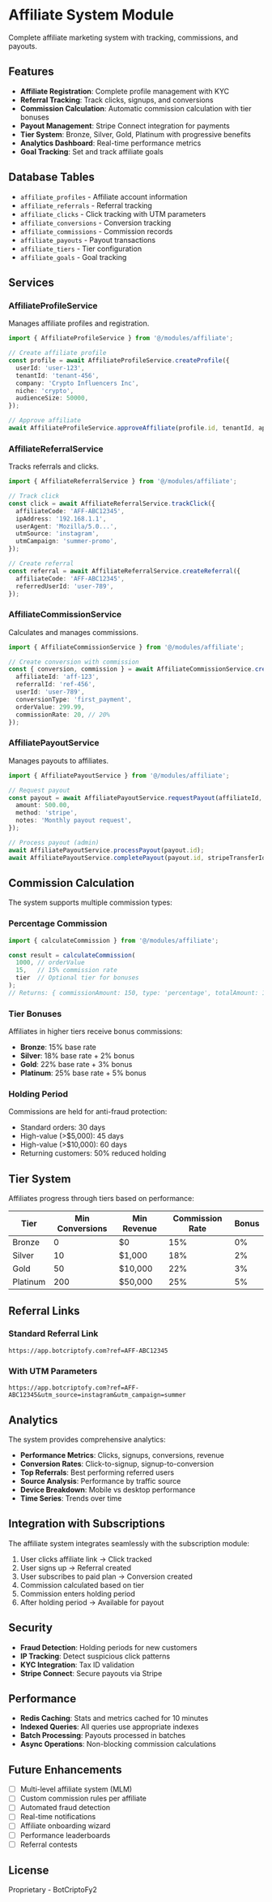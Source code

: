 # Affiliate System Module

Complete affiliate marketing system with tracking, commissions, and payouts.

## Features

- **Affiliate Registration**: Complete profile management with KYC
- **Referral Tracking**: Track clicks, signups, and conversions
- **Commission Calculation**: Automatic commission calculation with tier bonuses
- **Payout Management**: Stripe Connect integration for payments
- **Tier System**: Bronze, Silver, Gold, Platinum with progressive benefits
- **Analytics Dashboard**: Real-time performance metrics
- **Goal Tracking**: Set and track affiliate goals

## Database Tables

- `affiliate_profiles` - Affiliate account information
- `affiliate_referrals` - Referral tracking
- `affiliate_clicks` - Click tracking with UTM parameters
- `affiliate_conversions` - Conversion tracking
- `affiliate_commissions` - Commission records
- `affiliate_payouts` - Payout transactions
- `affiliate_tiers` - Tier configuration
- `affiliate_goals` - Goal tracking

## Services

### AffiliateProfileService
Manages affiliate profiles and registration.

```typescript
import { AffiliateProfileService } from '@/modules/affiliate';

// Create affiliate profile
const profile = await AffiliateProfileService.createProfile({
  userId: 'user-123',
  tenantId: 'tenant-456',
  company: 'Crypto Influencers Inc',
  niche: 'crypto',
  audienceSize: 50000,
});

// Approve affiliate
await AffiliateProfileService.approveAffiliate(profile.id, tenantId, approvedBy);
```

### AffiliateReferralService
Tracks referrals and clicks.

```typescript
import { AffiliateReferralService } from '@/modules/affiliate';

// Track click
const click = await AffiliateReferralService.trackClick({
  affiliateCode: 'AFF-ABC12345',
  ipAddress: '192.168.1.1',
  userAgent: 'Mozilla/5.0...',
  utmSource: 'instagram',
  utmCampaign: 'summer-promo',
});

// Create referral
const referral = await AffiliateReferralService.createReferral({
  affiliateCode: 'AFF-ABC12345',
  referredUserId: 'user-789',
});
```

### AffiliateCommissionService
Calculates and manages commissions.

```typescript
import { AffiliateCommissionService } from '@/modules/affiliate';

// Create conversion with commission
const { conversion, commission } = await AffiliateCommissionService.createConversion({
  affiliateId: 'aff-123',
  referralId: 'ref-456',
  userId: 'user-789',
  conversionType: 'first_payment',
  orderValue: 299.99,
  commissionRate: 20, // 20%
});
```

### AffiliatePayoutService
Manages payouts to affiliates.

```typescript
import { AffiliatePayoutService } from '@/modules/affiliate';

// Request payout
const payout = await AffiliatePayoutService.requestPayout(affiliateId, {
  amount: 500.00,
  method: 'stripe',
  notes: 'Monthly payout request',
});

// Process payout (admin)
await AffiliatePayoutService.processPayout(payout.id);
await AffiliatePayoutService.completePayout(payout.id, stripeTransferId);
```

## Commission Calculation

The system supports multiple commission types:

### Percentage Commission
```typescript
import { calculateCommission } from '@/modules/affiliate';

const result = calculateCommission(
  1000, // orderValue
  15,   // 15% commission rate
  tier  // Optional tier for bonuses
);
// Returns: { commissionAmount: 150, type: 'percentage', totalAmount: 150 }
```

### Tier Bonuses
Affiliates in higher tiers receive bonus commissions:

- **Bronze**: 15% base rate
- **Silver**: 18% base rate + 2% bonus
- **Gold**: 22% base rate + 3% bonus
- **Platinum**: 25% base rate + 5% bonus

### Holding Period
Commissions are held for anti-fraud protection:

- Standard orders: 30 days
- High-value (>$5,000): 45 days
- High-value (>$10,000): 60 days
- Returning customers: 50% reduced holding

## Tier System

Affiliates progress through tiers based on performance:

| Tier | Min Conversions | Min Revenue | Commission Rate | Bonus |
|------|----------------|-------------|-----------------|-------|
| Bronze | 0 | $0 | 15% | 0% |
| Silver | 10 | $1,000 | 18% | 2% |
| Gold | 50 | $10,000 | 22% | 3% |
| Platinum | 200 | $50,000 | 25% | 5% |

## Referral Links

### Standard Referral Link
```
https://app.botcriptofy.com?ref=AFF-ABC12345
```

### With UTM Parameters
```
https://app.botcriptofy.com?ref=AFF-ABC12345&utm_source=instagram&utm_campaign=summer
```

## Analytics

The system provides comprehensive analytics:

- **Performance Metrics**: Clicks, signups, conversions, revenue
- **Conversion Rates**: Click-to-signup, signup-to-conversion
- **Top Referrals**: Best performing referred users
- **Source Analysis**: Performance by traffic source
- **Device Breakdown**: Mobile vs desktop performance
- **Time Series**: Trends over time

## Integration with Subscriptions

The affiliate system integrates seamlessly with the subscription module:

1. User clicks affiliate link → Click tracked
2. User signs up → Referral created
3. User subscribes to paid plan → Conversion created
4. Commission calculated based on tier
5. Commission enters holding period
6. After holding period → Available for payout

## Security

- **Fraud Detection**: Holding periods for new customers
- **IP Tracking**: Detect suspicious click patterns
- **KYC Integration**: Tax ID validation
- **Stripe Connect**: Secure payouts via Stripe

## Performance

- **Redis Caching**: Stats and metrics cached for 10 minutes
- **Indexed Queries**: All queries use appropriate indexes
- **Batch Processing**: Payouts processed in batches
- **Async Operations**: Non-blocking commission calculations

## Future Enhancements

- [ ] Multi-level affiliate system (MLM)
- [ ] Custom commission rules per affiliate
- [ ] Automated fraud detection
- [ ] Real-time notifications
- [ ] Affiliate onboarding wizard
- [ ] Performance leaderboards
- [ ] Referral contests

## License

Proprietary - BotCriptoFy2
